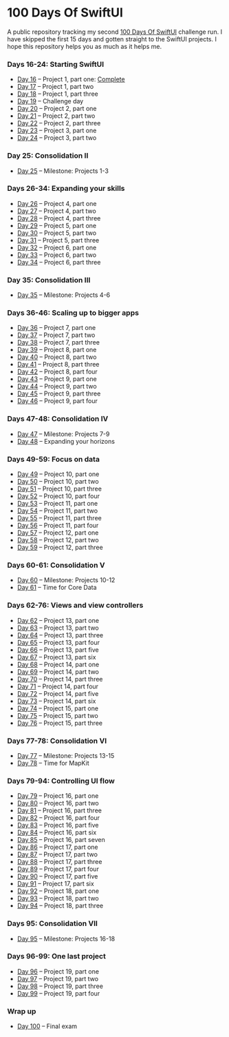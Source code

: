 # 100 Days Of SwiftUI

A public repository tracking my second [100 Days Of SwiftUI][100-days]
challenge run. I have skipped the first 15 days and gotten straight to the SwiftUI
projects. I hope this repository helps you as much as it helps me.

### Days 16-24: Starting SwiftUI

* [Day 16][day-016] – Project 1, part one:			[Complete][day-016-tag]
* [Day 17][day-017] – Project 1, part two
* [Day 18][day-018] – Project 1, part three
* [Day 19][day-019] – Challenge day
* [Day 20][day-020] – Project 2, part one
* [Day 21][day-021] – Project 2, part two
* [Day 22][day-022] – Project 2, part three
* [Day 23][day-023] – Project 3, part one
* [Day 24][day-024] – Project 3, part two

### Day 25: Consolidation II

* [Day 25][day-025] – Milestone: Projects 1-3

### Days 26-34: Expanding your skills

* [Day 26][day-026] – Project 4, part one
* [Day 27][day-027] – Project 4, part two
* [Day 28][day-028] – Project 4, part three
* [Day 29][day-029] – Project 5, part one
* [Day 30][day-030] – Project 5, part two
* [Day 31][day-031] – Project 5, part three
* [Day 32][day-032] – Project 6, part one
* [Day 33][day-033] – Project 6, part two
* [Day 34][day-034] – Project 6, part three

### Day 35: Consolidation III

* [Day 35][day-035] – Milestone: Projects 4-6

### Days 36-46: Scaling up to bigger apps

* [Day 36][day-036] – Project 7, part one
* [Day 37][day-037] – Project 7, part two
* [Day 38][day-038] – Project 7, part three
* [Day 39][day-039] – Project 8, part one
* [Day 40][day-040] – Project 8, part two
* [Day 41][day-041] – Project 8, part three
* [Day 42][day-042] – Project 8, part four
* [Day 43][day-043] – Project 9, part one
* [Day 44][day-044] – Project 9, part two
* [Day 45][day-045] – Project 9, part three
* [Day 46][day-046] – Project 9, part four

### Days 47-48: Consolidation IV

* [Day 47][day-047] – Milestone: Projects 7-9
* [Day 48][day-048] – Expanding your horizons

### Days 49-59: Focus on data

* [Day 49][day-049] – Project 10, part one
* [Day 50][day-050] – Project 10, part two
* [Day 51][day-051] – Project 10, part three
* [Day 52][day-052] – Project 10, part four
* [Day 53][day-053] – Project 11, part one
* [Day 54][day-054] – Project 11, part two
* [Day 55][day-055] – Project 11, part three
* [Day 56][day-056] – Project 11, part four
* [Day 57][day-057] – Project 12, part one
* [Day 58][day-058] – Project 12, part two
* [Day 59][day-059] – Project 12, part three

### Days 60-61: Consolidation V

* [Day 60][day-060] – Milestone: Projects 10-12
* [Day 61][day-061] – Time for Core Data

### Days 62-76: Views and view controllers

* [Day 62][day-062] – Project 13, part one
* [Day 63][day-063] – Project 13, part two
* [Day 64][day-064] – Project 13, part three
* [Day 65][day-065] – Project 13, part four
* [Day 66][day-066] – Project 13, part five
* [Day 67][day-067] – Project 13, part six
* [Day 68][day-068] – Project 14, part one
* [Day 69][day-069] – Project 14, part two
* [Day 70][day-070] – Project 14, part three
* [Day 71][day-071] – Project 14, part four
* [Day 72][day-072] – Project 14, part five
* [Day 73][day-073] – Project 14, part six
* [Day 74][day-074] – Project 15, part one
* [Day 75][day-075] – Project 15, part two
* [Day 76][day-076] – Project 15, part three

### Days 77-78: Consolidation VI

* [Day 77][day-077] – Milestone: Projects 13-15
* [Day 78][day-078] – Time for MapKit

### Days 79-94: Controlling UI flow

* [Day 79][day-079] – Project 16, part one
* [Day 80][day-080] – Project 16, part two
* [Day 81][day-081] – Project 16, part three
* [Day 82][day-082] – Project 16, part four
* [Day 83][day-083] – Project 16, part five
* [Day 84][day-084] – Project 16, part six
* [Day 85][day-085] – Project 16, part seven
* [Day 86][day-086] – Project 17, part one
* [Day 87][day-087] – Project 17, part two
* [Day 88][day-088] – Project 17, part three
* [Day 89][day-089] – Project 17, part four
* [Day 90][day-090] – Project 17, part five
* [Day 91][day-091] – Project 17, part six
* [Day 92][day-092] – Project 18, part one
* [Day 93][day-093] – Project 18, part two
* [Day 94][day-094] – Project 18, part three

### Days 95: Consolidation VII

* [Day 95][day-095] – Milestone: Projects 16-18

### Days 96-99: One last project

* [Day 96][day-096] – Project 19, part one
* [Day 97][day-097] – Project 19, part two
* [Day 98][day-098] – Project 19, part three
* [Day 99][day-099] – Project 19, part four

### Wrap up

* [Day 100][day-100] – Final exam

[//]: # (Links)

[100-days]: https://www.hackingwithswift.com/100/swiftui/
[day-016]: https://www.hackingwithswift.com/100/swiftui/16 (100 Days Of SwiftUI - Day 16 - Hacking With Swift)
[day-017]: https://www.hackingwithswift.com/100/swiftui/17 (100 Days Of SwiftUI - Day 17 - Hacking With Swift)
[day-018]: https://www.hackingwithswift.com/100/swiftui/18 (100 Days Of SwiftUI - Day 18 - Hacking With Swift)
[day-019]: https://www.hackingwithswift.com/100/swiftui/19 (100 Days Of SwiftUI - Day 19 - Hacking With Swift)
[day-020]: https://www.hackingwithswift.com/100/swiftui/20 (100 Days Of SwiftUI - Day 20 - Hacking With Swift)
[day-021]: https://www.hackingwithswift.com/100/swiftui/21 (100 Days Of SwiftUI - Day 21 - Hacking With Swift)
[day-022]: https://www.hackingwithswift.com/100/swiftui/22 (100 Days Of SwiftUI - Day 22 - Hacking With Swift)
[day-023]: https://www.hackingwithswift.com/100/swiftui/23 (100 Days Of SwiftUI - Day 23 - Hacking With Swift)
[day-024]: https://www.hackingwithswift.com/100/swiftui/24 (100 Days Of SwiftUI - Day 24 - Hacking With Swift)
[day-025]: https://www.hackingwithswift.com/100/swiftui/25 (100 Days Of SwiftUI - Day 25 - Hacking With Swift)
[day-026]: https://www.hackingwithswift.com/100/swiftui/26 (100 Days Of SwiftUI - Day 26 - Hacking With Swift)
[day-027]: https://www.hackingwithswift.com/100/swiftui/27 (100 Days Of SwiftUI - Day 27 - Hacking With Swift)
[day-028]: https://www.hackingwithswift.com/100/swiftui/28 (100 Days Of SwiftUI - Day 28 - Hacking With Swift)
[day-029]: https://www.hackingwithswift.com/100/swiftui/29 (100 Days Of SwiftUI - Day 29 - Hacking With Swift)
[day-030]: https://www.hackingwithswift.com/100/swiftui/30 (100 Days Of SwiftUI - Day 30 - Hacking With Swift)
[day-031]: https://www.hackingwithswift.com/100/swiftui/31 (100 Days Of SwiftUI - Day 31 - Hacking With Swift)
[day-032]: https://www.hackingwithswift.com/100/swiftui/32 (100 Days Of SwiftUI - Day 32 - Hacking With Swift)
[day-033]: https://www.hackingwithswift.com/100/swiftui/33 (100 Days Of SwiftUI - Day 33 - Hacking With Swift)
[day-034]: https://www.hackingwithswift.com/100/swiftui/34 (100 Days Of SwiftUI - Day 34 - Hacking With Swift)
[day-035]: https://www.hackingwithswift.com/100/swiftui/35 (100 Days Of SwiftUI - Day 35 - Hacking With Swift)
[day-036]: https://www.hackingwithswift.com/100/swiftui/36 (100 Days Of SwiftUI - Day 36 - Hacking With Swift)
[day-037]: https://www.hackingwithswift.com/100/swiftui/37 (100 Days Of SwiftUI - Day 37 - Hacking With Swift)
[day-038]: https://www.hackingwithswift.com/100/swiftui/38 (100 Days Of SwiftUI - Day 38 - Hacking With Swift)
[day-039]: https://www.hackingwithswift.com/100/swiftui/39 (100 Days Of SwiftUI - Day 39 - Hacking With Swift)
[day-040]: https://www.hackingwithswift.com/100/swiftui/40 (100 Days Of SwiftUI - Day 40 - Hacking With Swift)
[day-041]: https://www.hackingwithswift.com/100/swiftui/41 (100 Days Of SwiftUI - Day 41 - Hacking With Swift)
[day-042]: https://www.hackingwithswift.com/100/swiftui/42 (100 Days Of SwiftUI - Day 42 - Hacking With Swift)
[day-043]: https://www.hackingwithswift.com/100/swiftui/43 (100 Days Of SwiftUI - Day 43 - Hacking With Swift)
[day-044]: https://www.hackingwithswift.com/100/swiftui/44 (100 Days Of SwiftUI - Day 44 - Hacking With Swift)
[day-045]: https://www.hackingwithswift.com/100/swiftui/45 (100 Days Of SwiftUI - Day 45 - Hacking With Swift)
[day-046]: https://www.hackingwithswift.com/100/swiftui/46 (100 Days Of SwiftUI - Day 46 - Hacking With Swift)
[day-047]: https://www.hackingwithswift.com/100/swiftui/47 (100 Days Of SwiftUI - Day 47 - Hacking With Swift)
[day-048]: https://www.hackingwithswift.com/100/swiftui/48 (100 Days Of SwiftUI - Day 48 - Hacking With Swift)
[day-049]: https://www.hackingwithswift.com/100/swiftui/49 (100 Days Of SwiftUI - Day 49 - Hacking With Swift)
[day-050]: https://www.hackingwithswift.com/100/swiftui/50 (100 Days Of SwiftUI - Day 50 - Hacking With Swift)
[day-051]: https://www.hackingwithswift.com/100/swiftui/51 (100 Days Of SwiftUI - Day 51 - Hacking With Swift)
[day-052]: https://www.hackingwithswift.com/100/swiftui/52 (100 Days Of SwiftUI - Day 52 - Hacking With Swift)
[day-053]: https://www.hackingwithswift.com/100/swiftui/53 (100 Days Of SwiftUI - Day 53 - Hacking With Swift)
[day-054]: https://www.hackingwithswift.com/100/swiftui/54 (100 Days Of SwiftUI - Day 54 - Hacking With Swift)
[day-055]: https://www.hackingwithswift.com/100/swiftui/55 (100 Days Of SwiftUI - Day 55 - Hacking With Swift)
[day-056]: https://www.hackingwithswift.com/100/swiftui/56 (100 Days Of SwiftUI - Day 56 - Hacking With Swift)
[day-057]: https://www.hackingwithswift.com/100/swiftui/57 (100 Days Of SwiftUI - Day 57 - Hacking With Swift)
[day-058]: https://www.hackingwithswift.com/100/swiftui/58 (100 Days Of SwiftUI - Day 58 - Hacking With Swift)
[day-059]: https://www.hackingwithswift.com/100/swiftui/59 (100 Days Of SwiftUI - Day 59 - Hacking With Swift)
[day-060]: https://www.hackingwithswift.com/100/swiftui/60 (100 Days Of SwiftUI - Day 60 - Hacking With Swift)
[day-061]: https://www.hackingwithswift.com/100/swiftui/61 (100 Days Of SwiftUI - Day 61 - Hacking With Swift)
[day-062]: https://www.hackingwithswift.com/100/swiftui/62 (100 Days Of SwiftUI - Day 62 - Hacking With Swift)
[day-063]: https://www.hackingwithswift.com/100/swiftui/63 (100 Days Of SwiftUI - Day 63 - Hacking With Swift)
[day-064]: https://www.hackingwithswift.com/100/swiftui/64 (100 Days Of SwiftUI - Day 64 - Hacking With Swift)
[day-065]: https://www.hackingwithswift.com/100/swiftui/65 (100 Days Of SwiftUI - Day 65 - Hacking With Swift)
[day-066]: https://www.hackingwithswift.com/100/swiftui/66 (100 Days Of SwiftUI - Day 66 - Hacking With Swift)
[day-067]: https://www.hackingwithswift.com/100/swiftui/67 (100 Days Of SwiftUI - Day 67 - Hacking With Swift)
[day-068]: https://www.hackingwithswift.com/100/swiftui/68 (100 Days Of SwiftUI - Day 68 - Hacking With Swift)
[day-069]: https://www.hackingwithswift.com/100/swiftui/69 (100 Days Of SwiftUI - Day 69 - Hacking With Swift)
[day-070]: https://www.hackingwithswift.com/100/swiftui/70 (100 Days Of SwiftUI - Day 70 - Hacking With Swift)
[day-071]: https://www.hackingwithswift.com/100/swiftui/71 (100 Days Of SwiftUI - Day 71 - Hacking With Swift)
[day-072]: https://www.hackingwithswift.com/100/swiftui/72 (100 Days Of SwiftUI - Day 72 - Hacking With Swift)
[day-073]: https://www.hackingwithswift.com/100/swiftui/73 (100 Days Of SwiftUI - Day 73 - Hacking With Swift)
[day-074]: https://www.hackingwithswift.com/100/swiftui/74 (100 Days Of SwiftUI - Day 74 - Hacking With Swift)
[day-075]: https://www.hackingwithswift.com/100/swiftui/75 (100 Days Of SwiftUI - Day 75 - Hacking With Swift)
[day-076]: https://www.hackingwithswift.com/100/swiftui/76 (100 Days Of SwiftUI - Day 76 - Hacking With Swift)
[day-077]: https://www.hackingwithswift.com/100/swiftui/77 (100 Days Of SwiftUI - Day 77 - Hacking With Swift)
[day-078]: https://www.hackingwithswift.com/100/swiftui/78 (100 Days Of SwiftUI - Day 78 - Hacking With Swift)
[day-079]: https://www.hackingwithswift.com/100/swiftui/79 (100 Days Of SwiftUI - Day 79 - Hacking With Swift)
[day-080]: https://www.hackingwithswift.com/100/swiftui/80 (100 Days Of SwiftUI - Day 80 - Hacking With Swift)
[day-081]: https://www.hackingwithswift.com/100/swiftui/81 (100 Days Of SwiftUI - Day 81 - Hacking With Swift)
[day-082]: https://www.hackingwithswift.com/100/swiftui/82 (100 Days Of SwiftUI - Day 82 - Hacking With Swift)
[day-083]: https://www.hackingwithswift.com/100/swiftui/83 (100 Days Of SwiftUI - Day 83 - Hacking With Swift)
[day-084]: https://www.hackingwithswift.com/100/swiftui/84 (100 Days Of SwiftUI - Day 84 - Hacking With Swift)
[day-085]: https://www.hackingwithswift.com/100/swiftui/85 (100 Days Of SwiftUI - Day 85 - Hacking With Swift)
[day-086]: https://www.hackingwithswift.com/100/swiftui/86 (100 Days Of SwiftUI - Day 86 - Hacking With Swift)
[day-087]: https://www.hackingwithswift.com/100/swiftui/87 (100 Days Of SwiftUI - Day 87 - Hacking With Swift)
[day-088]: https://www.hackingwithswift.com/100/swiftui/88 (100 Days Of SwiftUI - Day 88 - Hacking With Swift)
[day-089]: https://www.hackingwithswift.com/100/swiftui/89 (100 Days Of SwiftUI - Day 89 - Hacking With Swift)
[day-090]: https://www.hackingwithswift.com/100/swiftui/90 (100 Days Of SwiftUI - Day 90 - Hacking With Swift)
[day-091]: https://www.hackingwithswift.com/100/swiftui/91 (100 Days Of SwiftUI - Day 91 - Hacking With Swift)
[day-092]: https://www.hackingwithswift.com/100/swiftui/92 (100 Days Of SwiftUI - Day 92 - Hacking With Swift)
[day-093]: https://www.hackingwithswift.com/100/swiftui/93 (100 Days Of SwiftUI - Day 93 - Hacking With Swift)
[day-094]: https://www.hackingwithswift.com/100/swiftui/94 (100 Days Of SwiftUI - Day 94 - Hacking With Swift)
[day-095]: https://www.hackingwithswift.com/100/swiftui/95 (100 Days Of SwiftUI - Day 95 - Hacking With Swift)
[day-096]: https://www.hackingwithswift.com/100/swiftui/96 (100 Days Of SwiftUI - Day 96 - Hacking With Swift)
[day-097]: https://www.hackingwithswift.com/100/swiftui/97 (100 Days Of SwiftUI - Day 97 - Hacking With Swift)
[day-098]: https://www.hackingwithswift.com/100/swiftui/98 (100 Days Of SwiftUI - Day 98 - Hacking With Swift)
[day-099]: https://www.hackingwithswift.com/100/swiftui/99 (100 Days Of SwiftUI - Day 99 - Hacking With Swift)
[day-100]: https://www.hackingwithswift.com/100/swiftui/100 (100 Days Of SwiftUI - Day 100 - Hacking With Swift)

[//]: # (GitHub)

[day-016-tag]: https://github.com/p16r/100DaysOfSwiftUI/releases/tag/day16 (Release day16 · p16r/100DaysOfSwiftUI)
[day-017-tag]: https://github.com/p16r/100DaysOfSwiftUI/releases/tag/day17 (Release day17 · p16r/100DaysOfSwiftUI)
[day-018-tag]: https://github.com/p16r/100DaysOfSwiftUI/releases/tag/day18 (Release day18 · p16r/100DaysOfSwiftUI)
[day-019-tag]: https://github.com/p16r/100DaysOfSwiftUI/releases/tag/day19 (Release day19 · p16r/100DaysOfSwiftUI)
[day-020-tag]: https://github.com/p16r/100DaysOfSwiftUI/releases/tag/day20 (Release day20 · p16r/100DaysOfSwiftUI)
[day-021-tag]: https://github.com/p16r/100DaysOfSwiftUI/releases/tag/day21 (Release day21 · p16r/100DaysOfSwiftUI)
[day-022-tag]: https://github.com/p16r/100DaysOfSwiftUI/releases/tag/day22 (Release day22 · p16r/100DaysOfSwiftUI)
[day-023-tag]: https://github.com/p16r/100DaysOfSwiftUI/releases/tag/day23 (Release day23 · p16r/100DaysOfSwiftUI)
[day-024-tag]: https://github.com/p16r/100DaysOfSwiftUI/releases/tag/day24 (Release day24 · p16r/100DaysOfSwiftUI)
[day-025-tag]: https://github.com/p16r/100DaysOfSwiftUI/releases/tag/day25 (Release day25 · p16r/100DaysOfSwiftUI)
[day-026-tag]: https://github.com/p16r/100DaysOfSwiftUI/releases/tag/day26 (Release day26 · p16r/100DaysOfSwiftUI)
[day-027-tag]: https://github.com/p16r/100DaysOfSwiftUI/releases/tag/day27 (Release day27 · p16r/100DaysOfSwiftUI)
[day-028-tag]: https://github.com/p16r/100DaysOfSwiftUI/releases/tag/day28 (Release day28 · p16r/100DaysOfSwiftUI)
[day-029-tag]: https://github.com/p16r/100DaysOfSwiftUI/releases/tag/day29 (Release day29 · p16r/100DaysOfSwiftUI)
[day-030-tag]: https://github.com/p16r/100DaysOfSwiftUI/releases/tag/day30 (Release day30 · p16r/100DaysOfSwiftUI)
[day-031-tag]: https://github.com/p16r/100DaysOfSwiftUI/releases/tag/day31 (Release day31 · p16r/100DaysOfSwiftUI)
[day-032-tag]: https://github.com/p16r/100DaysOfSwiftUI/releases/tag/day32 (Release day32 · p16r/100DaysOfSwiftUI)
[day-033-tag]: https://github.com/p16r/100DaysOfSwiftUI/releases/tag/day33 (Release day33 · p16r/100DaysOfSwiftUI)
[day-034-tag]: https://github.com/p16r/100DaysOfSwiftUI/releases/tag/day34 (Release day34 · p16r/100DaysOfSwiftUI)
[day-035-tag]: https://github.com/p16r/100DaysOfSwiftUI/releases/tag/day35 (Release day35 · p16r/100DaysOfSwiftUI)
[day-036-tag]: https://github.com/p16r/100DaysOfSwiftUI/releases/tag/day36 (Release day36 · p16r/100DaysOfSwiftUI)
[day-037-tag]: https://github.com/p16r/100DaysOfSwiftUI/releases/tag/day37 (Release day37 · p16r/100DaysOfSwiftUI)
[day-038-tag]: https://github.com/p16r/100DaysOfSwiftUI/releases/tag/day38 (Release day38 · p16r/100DaysOfSwiftUI)
[day-039-tag]: https://github.com/p16r/100DaysOfSwiftUI/releases/tag/day39 (Release day39 · p16r/100DaysOfSwiftUI)
[day-040-tag]: https://github.com/p16r/100DaysOfSwiftUI/releases/tag/day40 (Release day40 · p16r/100DaysOfSwiftUI)
[day-041-tag]: https://github.com/p16r/100DaysOfSwiftUI/releases/tag/day41 (Release day41 · p16r/100DaysOfSwiftUI)
[day-042-tag]: https://github.com/p16r/100DaysOfSwiftUI/releases/tag/day42 (Release day42 · p16r/100DaysOfSwiftUI)
[day-043-tag]: https://github.com/p16r/100DaysOfSwiftUI/releases/tag/day43 (Release day43 · p16r/100DaysOfSwiftUI)
[day-044-tag]: https://github.com/p16r/100DaysOfSwiftUI/releases/tag/day44 (Release day44 · p16r/100DaysOfSwiftUI)
[day-045-tag]: https://github.com/p16r/100DaysOfSwiftUI/releases/tag/day45 (Release day45 · p16r/100DaysOfSwiftUI)
[day-046-tag]: https://github.com/p16r/100DaysOfSwiftUI/releases/tag/day46 (Release day46 · p16r/100DaysOfSwiftUI)
[day-047-tag]: https://github.com/p16r/100DaysOfSwiftUI/releases/tag/day47 (Release day47 · p16r/100DaysOfSwiftUI)
[day-048-tag]: https://github.com/p16r/100DaysOfSwiftUI/releases/tag/day48 (Release day48 · p16r/100DaysOfSwiftUI)
[day-049-tag]: https://github.com/p16r/100DaysOfSwiftUI/releases/tag/day49 (Release day49 · p16r/100DaysOfSwiftUI)
[day-050-tag]: https://github.com/p16r/100DaysOfSwiftUI/releases/tag/day50 (Release day50 · p16r/100DaysOfSwiftUI)
[day-051-tag]: https://github.com/p16r/100DaysOfSwiftUI/releases/tag/day51 (Release day51 · p16r/100DaysOfSwiftUI)
[day-052-tag]: https://github.com/p16r/100DaysOfSwiftUI/releases/tag/day52 (Release day52 · p16r/100DaysOfSwiftUI)
[day-053-tag]: https://github.com/p16r/100DaysOfSwiftUI/releases/tag/day53 (Release day53 · p16r/100DaysOfSwiftUI)
[day-054-tag]: https://github.com/p16r/100DaysOfSwiftUI/releases/tag/day54 (Release day54 · p16r/100DaysOfSwiftUI)
[day-055-tag]: https://github.com/p16r/100DaysOfSwiftUI/releases/tag/day55 (Release day55 · p16r/100DaysOfSwiftUI)
[day-056-tag]: https://github.com/p16r/100DaysOfSwiftUI/releases/tag/day56 (Release day56 · p16r/100DaysOfSwiftUI)
[day-057-tag]: https://github.com/p16r/100DaysOfSwiftUI/releases/tag/day57 (Release day57 · p16r/100DaysOfSwiftUI)
[day-058-tag]: https://github.com/p16r/100DaysOfSwiftUI/releases/tag/day58 (Release day58 · p16r/100DaysOfSwiftUI)
[day-059-tag]: https://github.com/p16r/100DaysOfSwiftUI/releases/tag/day59 (Release day59 · p16r/100DaysOfSwiftUI)
[day-060-tag]: https://github.com/p16r/100DaysOfSwiftUI/releases/tag/day60 (Release day60 · p16r/100DaysOfSwiftUI)
[day-061-tag]: https://github.com/p16r/100DaysOfSwiftUI/releases/tag/day61 (Release day61 · p16r/100DaysOfSwiftUI)
[day-062-tag]: https://github.com/p16r/100DaysOfSwiftUI/releases/tag/day62 (Release day62 · p16r/100DaysOfSwiftUI)
[day-063-tag]: https://github.com/p16r/100DaysOfSwiftUI/releases/tag/day63 (Release day63 · p16r/100DaysOfSwiftUI)
[day-064-tag]: https://github.com/p16r/100DaysOfSwiftUI/releases/tag/day64 (Release day64 · p16r/100DaysOfSwiftUI)
[day-065-tag]: https://github.com/p16r/100DaysOfSwiftUI/releases/tag/day65 (Release day65 · p16r/100DaysOfSwiftUI)
[day-066-tag]: https://github.com/p16r/100DaysOfSwiftUI/releases/tag/day66 (Release day66 · p16r/100DaysOfSwiftUI)
[day-067-tag]: https://github.com/p16r/100DaysOfSwiftUI/releases/tag/day67 (Release day67 · p16r/100DaysOfSwiftUI)
[day-068-tag]: https://github.com/p16r/100DaysOfSwiftUI/releases/tag/day68 (Release day68 · p16r/100DaysOfSwiftUI)
[day-069-tag]: https://github.com/p16r/100DaysOfSwiftUI/releases/tag/day69 (Release day69 · p16r/100DaysOfSwiftUI)
[day-070-tag]: https://github.com/p16r/100DaysOfSwiftUI/releases/tag/day70 (Release day70 · p16r/100DaysOfSwiftUI)
[day-071-tag]: https://github.com/p16r/100DaysOfSwiftUI/releases/tag/day71 (Release day71 · p16r/100DaysOfSwiftUI)
[day-072-tag]: https://github.com/p16r/100DaysOfSwiftUI/releases/tag/day72 (Release day72 · p16r/100DaysOfSwiftUI)
[day-073-tag]: https://github.com/p16r/100DaysOfSwiftUI/releases/tag/day73 (Release day73 · p16r/100DaysOfSwiftUI)
[day-074-tag]: https://github.com/p16r/100DaysOfSwiftUI/releases/tag/day74 (Release day74 · p16r/100DaysOfSwiftUI)
[day-075-tag]: https://github.com/p16r/100DaysOfSwiftUI/releases/tag/day75 (Release day75 · p16r/100DaysOfSwiftUI)
[day-076-tag]: https://github.com/p16r/100DaysOfSwiftUI/releases/tag/day76 (Release day76 · p16r/100DaysOfSwiftUI)
[day-077-tag]: https://github.com/p16r/100DaysOfSwiftUI/releases/tag/day77 (Release day77 · p16r/100DaysOfSwiftUI)
[day-078-tag]: https://github.com/p16r/100DaysOfSwiftUI/releases/tag/day78 (Release day78 · p16r/100DaysOfSwiftUI)
[day-079-tag]: https://github.com/p16r/100DaysOfSwiftUI/releases/tag/day79 (Release day79 · p16r/100DaysOfSwiftUI)
[day-080-tag]: https://github.com/p16r/100DaysOfSwiftUI/releases/tag/day80 (Release day80 · p16r/100DaysOfSwiftUI)
[day-081-tag]: https://github.com/p16r/100DaysOfSwiftUI/releases/tag/day81 (Release day81 · p16r/100DaysOfSwiftUI)
[day-082-tag]: https://github.com/p16r/100DaysOfSwiftUI/releases/tag/day82 (Release day82 · p16r/100DaysOfSwiftUI)
[day-083-tag]: https://github.com/p16r/100DaysOfSwiftUI/releases/tag/day83 (Release day83 · p16r/100DaysOfSwiftUI)
[day-084-tag]: https://github.com/p16r/100DaysOfSwiftUI/releases/tag/day84 (Release day84 · p16r/100DaysOfSwiftUI)
[day-085-tag]: https://github.com/p16r/100DaysOfSwiftUI/releases/tag/day85 (Release day85 · p16r/100DaysOfSwiftUI)
[day-086-tag]: https://github.com/p16r/100DaysOfSwiftUI/releases/tag/day86 (Release day86 · p16r/100DaysOfSwiftUI)
[day-087-tag]: https://github.com/p16r/100DaysOfSwiftUI/releases/tag/day87 (Release day87 · p16r/100DaysOfSwiftUI)
[day-088-tag]: https://github.com/p16r/100DaysOfSwiftUI/releases/tag/day88 (Release day88 · p16r/100DaysOfSwiftUI)
[day-089-tag]: https://github.com/p16r/100DaysOfSwiftUI/releases/tag/day89 (Release day89 · p16r/100DaysOfSwiftUI)
[day-090-tag]: https://github.com/p16r/100DaysOfSwiftUI/releases/tag/day90 (Release day90 · p16r/100DaysOfSwiftUI)
[day-091-tag]: https://github.com/p16r/100DaysOfSwiftUI/releases/tag/day91 (Release day91 · p16r/100DaysOfSwiftUI)
[day-092-tag]: https://github.com/p16r/100DaysOfSwiftUI/releases/tag/day92 (Release day92 · p16r/100DaysOfSwiftUI)
[day-093-tag]: https://github.com/p16r/100DaysOfSwiftUI/releases/tag/day93 (Release day93 · p16r/100DaysOfSwiftUI)
[day-094-tag]: https://github.com/p16r/100DaysOfSwiftUI/releases/tag/day94 (Release day94 · p16r/100DaysOfSwiftUI)
[day-095-tag]: https://github.com/p16r/100DaysOfSwiftUI/releases/tag/day95 (Release day95 · p16r/100DaysOfSwiftUI)
[day-096-tag]: https://github.com/p16r/100DaysOfSwiftUI/releases/tag/day96 (Release day96 · p16r/100DaysOfSwiftUI)
[day-097-tag]: https://github.com/p16r/100DaysOfSwiftUI/releases/tag/day97 (Release day97 · p16r/100DaysOfSwiftUI)
[day-098-tag]: https://github.com/p16r/100DaysOfSwiftUI/releases/tag/day98 (Release day98 · p16r/100DaysOfSwiftUI)
[day-099-tag]: https://github.com/p16r/100DaysOfSwiftUI/releases/tag/day99 (Release day99 · p16r/100DaysOfSwiftUI)
[day-100-tag]: https://github.com/p16r/100DaysOfSwiftUI/releases/tag/day100 (Release day100 · p16r/100DaysOfSwiftUI)
